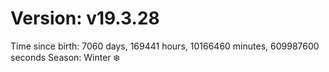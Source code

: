 # Version: v19.3.28
Time since birth: 7060 days, 169441 hours, 10166460 minutes, 609987600 seconds
Season: Winter ❄️
